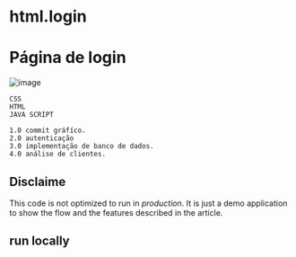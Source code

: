 # html.login
# Página de login
![image](https://user-images.githubusercontent.com/106212780/186142117-6b272695-9a6c-4a6a-8036-8aa640463463.png)

```use
CSS   
HTML
JAVA SCRIPT
```
```
1.0 commit gráfíco.
2.0 autenticação
3.0 implementação de banco de dados.
4.0 análise de clientes.
```




## Disclaime

This code is not optimized to run in *production*. It is just a demo application to show the flow and the features described in the article.

## run locally 
